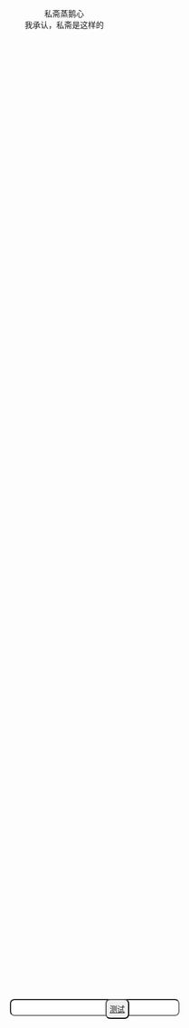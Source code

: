 <!DOCTYPE html>
<html lang="en">
<head>
    <meta charset="UTF-8">
    <meta name="viewport" content="width=device-width, initial-scale=1.0">
    <title>QSbian</title>
    <style>
        .sd{
            top: 20%;
            bottom:90%;
        }
        .wenzi{
            right: 10%;
        }
        .backgd{
            right: 35%;
            bottom: 60%;
            position: fixed;
            z-index: 0;
            animation: backgrd 25s 0s linear infinite;
        }
        div{
            display: flex;
            justify-content: center;
        }
        input{
            left: 40%;
            width: 300px;
            height: 30px;
            position: absolute;
            top: 45%;
            z-index: 1;
            margin: auto;
            border-radius: 8px;
        }
        button{
            height: 35px;
            position:absolute;
            top: 45%;
            z-index: 1;
            right: 38%;
            border-radius: 8px;
        }
        button:hover{
            background-color: black;
        }
        @keyframes backgrd {
            10%{
                background-image: url(https://th.bing.com/th/id/R.4a5d47fa96393d814ff8d87b219497e9?rik=Qt3ZhYFv%2f1gH%2fQ&riu=http%3a%2f%2fi1.hdslb.com%2fbfs%2farchive%2f66befb9779e95d4f1d4effe158056f5bcace7f03.jpg&ehk=EbIpc00bAyqfHtQf3%2fA3BZp04R6TiVd9UhENT2h0aYE%3d&risl=&pid=ImgRaw&r=0);
                width: 30%;
                height: 30%;
                background-size: 100% 100%;
            }
            20%{
                background-image: url(https://th.bing.com/th/id/OIP.NMT1_UAN25RszFd0DIlatgHaKe?rs=1&pid=ImgDetMain);
                width: 30%;
                height: 30%;
                background-size: 100% 100%;
            }
            30%{
                background-image: url(https://vrcmods.com/imgs/E2vxZyW8Gggv.jpg);
                width: 30%;
                height: 30%;
                background-size: 100% 100%;
            }
            40%{
                background-image: url(https://th.bing.com/th/id/OIP.HkaRQH_6rWEBqsz7I0_lWwHaJ4?rs=1&pid=ImgDetMain);
                width: 30%;
                height: 30%;
                background-size: 100% 100%;
            }
            50%{
                background-image: url(https://th.bing.com/th/id/R.525f2291c4ba51d5ebf5e68e8aed48d6?rik=Dld6a0yRlAw%2bbA&riu=http%3a%2f%2fi1.hdslb.com%2fbfs%2farchive%2fbedfeb8c476bea70d99242eea8dd121989b779f0.jpg&ehk=PWne0vC%2btyQpKlR1w1CCO8BW98E%2b8RNInOjrpkAo7Yw%3d&risl=&pid=ImgRaw&r=0);
                width: 30%;
                height: 30%;
                background-size: 100% 100%;
            }
            60%{
                background-image: url(https://th.bing.com/th/id/OIP.yVUdURBfVLGvXY4RwBk-gAHaLH?rs=1&pid=ImgDetMain);
                width: 30%;
                height: 30%;
                background-size: 100% 100%;
            }
            70%{
                background-image: url(https://th.bing.com/th/id/OIP.jPHiKTSvSuAk2y94YcqWBgHaEo?rs=1&pid=ImgDetMain);
                width: 30%;
                height: 30%;
                background-size: 100% 100%;
            }
            80%{
                background-image: url(https://th.bing.com/th/id/OIP.n6yYU0JHYYzW2aLdR34WjQHaGN?rs=1&pid=ImgDetMain);
                width: 30%;
                height: 30%;
                background-size: 100% 100%;
            }
            90%{
                background-image: url(https://bkimg.cdn.bcebos.com/smart/0d338744ebf81a4cde94779fd82a6059242da6c6-bkimg-process,v_1,rw_1,rh_1,pad_1,color_ffffff?x-bce-process=image/format,f_auto);
                width: 30%;
                height: 30%;
                background-size: 100% 100%;
            }
            100%{
                background-image: url(https://th.bing.com/th/id/R.18d130eb4475a063b20680c8e813e1e6?rik=pDE5Qodeui3rRw&riu=http%3a%2f%2fi1.073img.com%2f220729%2f17598537_104728_3.jpg&ehk=oxA1jH7whuBjSiX4KgEii9lSaiN4zHqbzS6fpsB%2bUEs%3d&risl=&pid=ImgRaw&r=0);
                width: 30%;
                height: 30%;
                background-size: 100% 100%;
            }
        }
    </style>
</head>
<body>
    <div class="wenzi">私斋蒸鹅心</div>
    <div class="backgd"></div>
    <div>
        <input type="text">
        <button><a href="https://xinzhuobu.com/wp-content/uploads/2022/09/20220928002th.jpg">测试</a></button>
    </div>
    <div class="sd">我承认，私斋是这样的</div>
</body>
</html>
